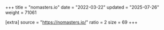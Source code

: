 +++
title = "nomasters.io"
date = "2022-03-22"
updated = "2025-07-26"
weight = 71061

[extra]
source = "https://nomasters.io/"
ratio = 2
size = 69
+++

